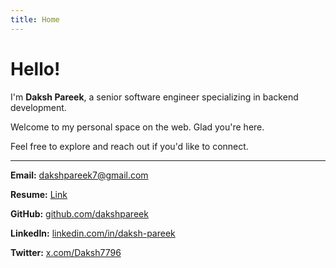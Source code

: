 ```yaml
---
title: Home
---
```


# Hello!

I'm **Daksh Pareek**, a senior software engineer specializing in backend development.

Welcome to my personal space on the web. Glad you're here.

Feel free to explore and reach out if you'd like to connect.

---

**Email:** [dakshpareek7@gmail.com](mailto:dakshpareek7@gmail.com)

**Resume:** [Link](https://resume.daksh.be)

**GitHub:** [github.com/dakshpareek](https://github.com/dakshpareek)

**LinkedIn:** [linkedin.com/in/daksh-pareek](https://www.linkedin.com/in/daksh-pareek)

**Twitter:** [x.com/Daksh7796](https://x.com/Daksh7796)

